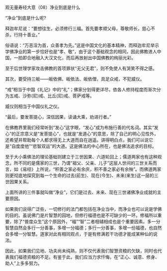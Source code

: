 
观无量寿经大意（08）净业到底是什么

“净业”到底是什么呢?

释迦牟尼说：“要想往生，必须修行三福。首先要孝顺父母，尊敬师长，慈心不杀，行持十善业。”

俗语说：“万恶淫为首，众善孝为先。”这是中国文化的基本精神，而释迦牟尼举示学佛净业的第一步恰好也是“孝、敬”，由于这个基础观念的相同，因此佛教进人中国，一拍即合地融入大汉文化，而后再放射出中国佛教的绚丽光彩。

至于后世理学家攻击佛教的首项罪状“无父无君”，则不免使人有哭笑不得之感。

其次，要受持三皈——皈依佛、皈依法、皈依僧，具足众戒，不犯威仪。

“戒”相当于中国《礼记》中的“礼”；佛家分划得更详尽，依各人修持程度而渐次分为五戒、沙弥(尼)戒、比丘(尼)戒、菩萨戒等。

威仪则相当于中国仪礼之仪。

“最后，要发菩提心，深信因果，读诵大乘，劝进行者。”

在佛教界里我们经常听到“发心”这字眼，“发心”成为布施行善的代名词。其实“发心”的正宗意义是“发菩提心”，也就是“发道心”的意思，除了自己的明心见性外，还希望并帮助每个人都求得无上大道而自在逍遥。讲得明白点，我们可以说它是“自度度他”“悲智双运”的大道。这是佛法的中心所在，也是佛法追求的目标。

至于大小乘佛法的理论基础则建立于三世因果、六道轮回上；儒道两家也有这种观念，所不同的是儒家的三世，乃谓“祖父、父亲、儿子”这层人世间的三世关系而言，如《易经》上所说，“积善之家必有余庆，积不善之家必有余殃”。而佛道两家则更彻底地探究到每一个生命的过去(前生)、现在(今生)、未来(来生)这一层的三世因果关系。

上面所讲的三件事就叫做“净业”，它们是过去、未来、现在三世诸佛净业成就的主要原因。

如果我们说得广泛些，一切修行的法门都包括在净业当中，而净业也可以说是学佛的目的。虽说佛门是片智慧的园地，但修行福德也是不可缺少的一环。修福所以重要，除了“普度众生”这个原因外，“福”“智”二者相辅相成也是个重要因素。多一分智慧自然会多行一分善事，多增一分福德；多行一分善事，多增一份福德，也自然会多增一分智慧。道家对此有相同观点，于是有修满若干功德才能成某种仙的说法。

因此，如果我们见地、功夫尚未纯熟，则不仅代表我们智慧资粮的欠缺，同时也代表我们福德资粮的不足。有鉴于此，我们应当力求忏悔，在“正心、诚意、修身、助人”上多多努力。